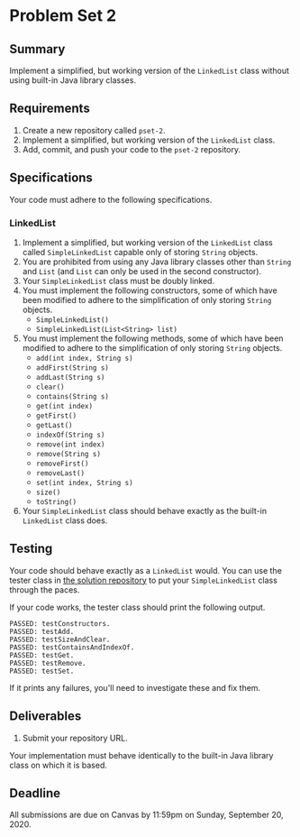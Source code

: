 # Problem Set 2

## **Summary**

Implement a simplified, but working version of the `LinkedList` class without using built-in Java library classes.

## Requirements

1. Create a new repository called `pset-2`.
2. Implement a simplified, but working version of the `LinkedList` class.
3. Add, commit, and push your code to the `pset-2` repository.

## Specifications

Your code must adhere to the following specifications.

### LinkedList

1. Implement a simplified, but working version of the `LinkedList` class called `SimpleLinkedList` capable only of storing `String` objects.
2. You are prohibited from using any Java library classes other than `String` and `List` \(and `List` can only be used in the second constructor\).
3. Your `SimpleLinkedList` class must be doubly linked.
4. You must implement the following constructors, some of which have been modified to adhere to the simplification of only storing `String` objects.
   * `SimpleLinkedList()`
   * `SimpleLinkedList(List<String> list)`
5. You must implement the following methods, some of which have been modified to adhere to the simplification of only storing `String` objects.
   * `add(int index, String s)`
   * `addFirst(String s)`
   * `addLast(String s)`
   * `clear()`
   * `contains(String s)`
   * `get(int index)`
   * `getFirst()`
   * `getLast()`
   * `indexOf(String s)`
   * `remove(int index)`
   * `remove(String s)`
   * `removeFirst()`
   * `removeLast()`
   * `set(int index, String s)`
   * `size()`
   * `toString()`
6. Your `SimpleLinkedList` class should behave exactly as the built-in `LinkedList` class does.

## Testing

Your code should behave exactly as a `LinkedList` would. You can use the tester class in [the solution repository](https://github.com/ucvts/pset-2-solution-5106) to put your `SimpleLinkedList` class through the paces.

If your code works, the tester class should print the following output.

```text
PASSED: testConstructors.
PASSED: testAdd.
PASSED: testSizeAndClear.
PASSED: testContainsAndIndexOf.
PASSED: testGet.
PASSED: testRemove.
PASSED: testSet.
```

If it prints any failures, you'll need to investigate these and fix them.

## Deliverables

1. Submit your repository URL.

Your implementation must behave identically to the built-in Java library class on which it is based.

## Deadline

All submissions are due on Canvas by 11:59pm on Sunday, September 20, 2020.

